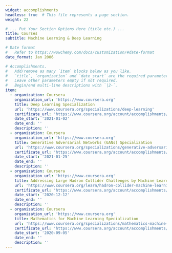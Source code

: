 ```yaml
---
widget: accomplishments
headless: true  # This file represents a page section.
weight: 22

# ... Put Your Section Options Here (title etc.) ...
title: Courses
subtitle: Machine Learning & Deep Learning

# Date format
#   Refer to https://wowchemy.com/docs/customization/#date-format
date_format: Jan 2006

# Accomplishments.
#   Add/remove as many `item` blocks below as you like.
#   `title`, `organization` and `date_start` are the required parameters.
#   Leave other parameters empty if not required.
#   Begin/end multi-line descriptions with `|2-`.
item:
  - organization: Coursera
    organization_url: 'https://www.coursera.org'
    title: Deep Learning Specialization
    url: 'https://www.coursera.org/specializations/deep-learning'
    certificate_url: 'https://www.coursera.org/account/accomplishments/specialization/certificate/PC5X3Y9PYFC2'
    date_start: '2021-01-02'
    date_end: ''
    description: ''
  - organization: Coursera
    organization_url: 'https://www.coursera.org'
    title: Generative Adversarial Networks (GANs) Specialization
    url: 'https://www.coursera.org/specializations/generative-adversarial-networks-gans'
    certificate_url: 'https://www.coursera.org/account/accomplishments/specialization/certificate/GJ455HGLCUM3'
    date_start: '2021-01-25'
    date_end: ''
    description: ''
  - organization: Coursera
    organization_url: 'https://www.coursera.org'
    title: Addressing Large Hadron Collider Challenges by Machine Learning
    url: 'https://www.coursera.org/learn/hadron-collider-machine-learning?'
    certificate_url: 'https://www.coursera.org/account/accomplishments/certificate/JCTXGCMKGJS8'
    date_start: '2020-12-12'
    date_end: ''
    description: ''
  - organization: Coursera
    organization_url: 'https://www.coursera.org'
    title: Mathematics for Machine Learning Specialization
    url: 'https://www.coursera.org/specializations/mathematics-machine-learning?'
    certificate_url: 'https://www.coursera.org/account/accomplishments/specialization/certificate/FJ5RVR43GMVR'
    date_start: '2020-09-05'
    date_end: ''
    description: ''
---
```

